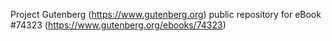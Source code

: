 Project Gutenberg (https://www.gutenberg.org) public repository for
eBook #74323 (https://www.gutenberg.org/ebooks/74323)
